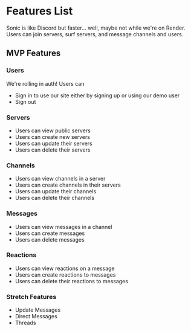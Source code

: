 # Features List
Sonic is like Discord but faster... well, maybe not while we're on Render. Users can join servers, surf servers, and message channels and users.

## MVP Features

### Users
We're rolling in auth! Users can

* Sign in to use our site either by signing up or using our demo user
* Sign out

### Servers

* Users can view public servers
* Users can create new servers
* Users can update their servers
* Users can delete their servers

### Channels

* Users can view channels in a server
* Users can create channels in their servers
* Users can update their channels
* Users can delete their channels

### Messages

* Users can view messages in a channel
* Users can create messages
* Users can delete messages

### Reactions

* Users can view reactions on a message
* Users can create reactions to messages
* Users can delete their reactions to messages

### Stretch Features

* Update Messages
* Direct Messages
* Threads
